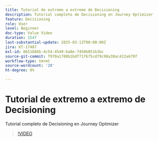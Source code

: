 ```yaml
---
title: Tutorial de extremo a extremo de Decisioning
description: Tutorial completo de Decisioning en Journey Optimizer
feature: Decisioning
role: User
level: Beginner
doc-type: Value Video
duration: 1547
last-substantial-update: 2025-03-13T00:00:00Z
jira: KT-17487
exl-id: 8651b86b-4c54-4549-ba0e-7450b051b3bc
source-git-commit: f970a1780b1bdf717675cd79c98a38ac422a679f
workflow-type: tm+mt
source-wordcount: '20'
ht-degree: 0%

---
```


# Tutorial de extremo a extremo de Decisioning

Tutorial completo de Decisioning en Journey Optimizer

>[!VIDEO](https://video.tv.adobe.com/v/3451100/?learn=on&enablevpops)
